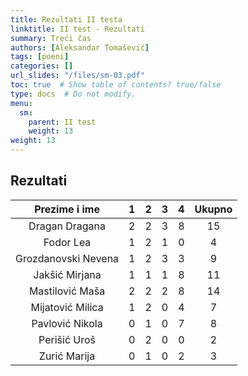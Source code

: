 ```yaml
---
title: Rezultati II testa
linktitle: II test - Rezultati
summary: Treći čas
authors: [Aleksandar Tomašević]
tags: [poeni]
categories: []
url_slides: "/files/sm-03.pdf"
toc: true  # Show table of contents? true/false
type: docs  # Do not modify.
menu:
  sm:
    parent: II test
    weight: 13
weight: 13
---
```


## Rezultati

|    Prezime i ime    	| 1 	| 2 	| 3 	| 4 	| Ukupno 	|
|:-------------------:	|:-:	|:-:	|:-:	|:-:	|:------:	|
|    Dragan Dragana   	| 2 	| 2 	| 3 	| 8 	|   15   	|
|      Fodor Lea      	| 1 	| 2 	| 1 	| 0 	|    4   	|
| Grozdanovski Nevena 	| 1 	| 2 	| 3 	| 3 	|    9   	|
|    Jakšić Mirjana   	| 1 	| 1 	| 1 	| 8 	|   11   	|
|   Mastilović Maša   	| 2 	| 2 	| 2 	| 8 	|   14   	|
|   Mijatović Milica  	| 1 	| 2 	| 0 	| 4 	|    7   	|
|   Pavlović Nikola   	| 0 	| 1 	| 0 	| 7 	|    8   	|
|     Perišić Uroš    	| 0 	| 2 	| 0 	| 0 	|    2   	|
|     Zurić Marija    	| 0 	| 1 	| 0 	| 2 	|    3   	|